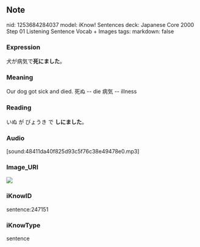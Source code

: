 ## Note
nid: 1253684284037
model: iKnow! Sentences
deck: Japanese Core 2000 Step 01 Listening Sentence Vocab + Images
tags: 
markdown: false

### Expression
<!DOCTYPE html>
<title></title>
犬が病気で<b>死にました</b>。



### Meaning
Our dog got sick and died.
死ぬ -- die
病気 -- illness

### Reading
<!DOCTYPE html>
<title></title>
いぬ が びょうき で <b>しにました</b>。



### Audio
[sound:48411da40f825d93c5f76c38e49478e0.mp3]

### Image_URI
<!DOCTYPE html>
<title></title>
<img src="02b2b2d7d15f087c36c152deb5156a01.jpg">



### iKnowID
sentence:247151

### iKnowType
sentence
